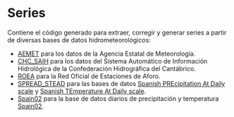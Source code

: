 # Series
Contiene el código generado para extraer, corregir y generar series a partir de diversas bases de datos hidrometeorológicos:
* [AEMET](https://github.com/casadoj/Series/tree/master/ipynb/AEMET) para los datos de la Agencia Estatal de Meteorología.
* [CHC_SAIH](https://github.com/casadoj/Series/tree/master/ipynb/CHC_SAIH) para los datos del Sistema Automático de Información Hidrológica de la Confederación Hidrográfica del Cantábrico.
* [ROEA](https://github.com/casadoj/Series/tree/master/ipynb/ROEA) para la Red Oficial de Estaciones de Aforo.
* [SPREAD_STEAD](https://github.com/casadoj/Series/tree/master/ipynb/SPREAD_STEAD) para las bases de datos [Spanish PREcipitation At Daily scale](https://digital.csic.es/handle/10261/141218) y [Spanish TEmperature At Daily scale](https://digital.csic.es/handle/10261/177655).
* [Spain02](https://github.com/casadoj/Series/tree/master/ipynb/Spain02) para la base de datos diarios de precipitación y temperatura [Spain02](https://www.meteo.unican.es/es/spain02).
